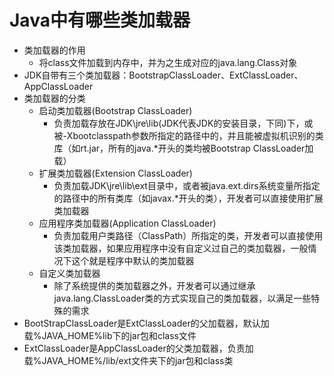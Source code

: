 # Java中有哪些类加载器
- 类加载器的作用
    - 将class文件加载到内存中，并为之生成对应的java.lang.Class对象
- JDK自带有三个类加载器：BootstrapClassLoader、ExtClassLoader、AppClassLoader
- 类加载器的分类
    - 启动类加载器(Bootstrap ClassLoader)
        - 负责加载存放在JDK\jre\lib(JDK代表JDK的安装目录，下同)下，或被-Xbootclasspath参数所指定的路径中的，并且能被虚拟机识别的类库（如rt.jar，所有的java.*开头的类均被Bootstrap ClassLoader加载）
    - 扩展类加载器(Extension ClassLoader)
        - 负责加载JDK\jre\lib\ext目录中，或者被java.ext.dirs系统变量所指定的路径中的所有类库（如javax.*开头的类），开发者可以直接使用扩展类加载器
    - 应用程序类加载器(Application ClassLoader)
        - 负责加载用户类路径（ClassPath）所指定的类，开发者可以直接使用该类加载器，如果应用程序中没有自定义过自己的类加载器，一般情况下这个就是程序中默认的类加载器
    - 自定义类加载器
        - 除了系统提供的类加载器之外，开发者可以通过继承java.lang.ClassLoader类的方式实现自己的类加载器，以满足一些特殊的需求
- BootStrapClassLoader是ExtClassLoader的父加载器，默认加载%JAVA_HOME%lib下的jar包和class⽂件
- ExtClassLoader是AppClassLoader的父类加载器，负责加载%JAVA_HOME%/lib/ext⽂件夹下的jar包和class类
